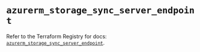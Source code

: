 # `azurerm_storage_sync_server_endpoint`

Refer to the Terraform Registry for docs: [`azurerm_storage_sync_server_endpoint`](https://registry.terraform.io/providers/hashicorp/azurerm/4.4.0/docs/resources/storage_sync_server_endpoint).
